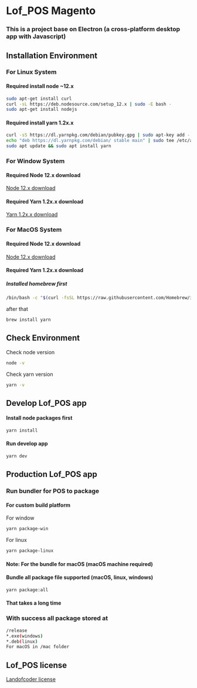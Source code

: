 # Lof_POS Magento
### This is a project base on Electron (a cross-platform desktop app with Javascript)
## Installation Environment

### For Linux System

#### Required install node ~12.x

```bash
sudo apt-get install curl
curl -sL https://deb.nodesource.com/setup_12.x | sudo -E bash -
sudo apt-get install nodejs
```


#### Required install yarn 1.2x.x

```bash
curl -sS https://dl.yarnpkg.com/debian/pubkey.gpg | sudo apt-key add -
echo "deb https://dl.yarnpkg.com/debian/ stable main" | sudo tee /etc/apt/sources.list.d/yarn.list
sudo apt update && sudo apt install yarn
```
### For Window System
#### Required Node 12.x download
[Node 12.x download](https://nodejs.org/dist/latest-v12.x/win-x64/node.exe)

#### Required Yarn 1.2x.x download
[Yarn 1.2x.x download](https://classic.yarnpkg.com/latest.msi)

### For MacOS System
#### Required Node 12.x download
[Node 12.x download](https://nodejs.org/dist/latest-v12.x/node-v12.20.0.pkg)

#### Required Yarn 1.2x.x download

##### Installed homebrew first

```bash
/bin/bash -c "$(curl -fsSL https://raw.githubusercontent.com/Homebrew/install/HEAD/install.sh)
```
after that
```bash
brew install yarn
```


## Check Environment

Check node version 
```bash
node -v 
```
Check yarn version 
```bash
yarn -v 
```


## Develop Lof_POS app 

#### Install node packages first
```bash
yarn install
```

#### Run develop app

```bash
yarn dev
```

## Production Lof_POS app

### Run bundler for POS to package

#### For custom build platform

For window
```bash
yarn package-win
```

For linux
```bash
yarn package-linux
```


#### Note: For the bundle for macOS (macOS machine required)
 
#### Bundle all package file supported (macOS, linux, windows)
```bash
yarn package:all
``` 
#### That takes a long time



### With success all package stored at 

```bash
/release
*.exe(windows)
*.deb(linux)
For macOS in /mac folder
```


## Lof_POS license 
[Landofcoder license](https://landofcoder.com/license)